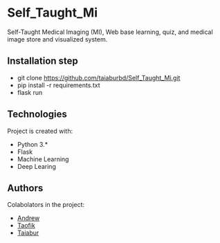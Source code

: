 # Self_Taught_Mi
Self-Taught Medical Imaging (MI), Web base learning, quiz, and medical image store and visualized system. 

## Installation step
* git clone https://github.com/taiaburbd/Self_Taught_Mi.git
* pip install -r requirements.txt   
* flask run


## Technologies
Project is created with: 
* Python 3.*
* Flask 
* Machine Learning 
* Deep Learing

## Authors
Colabolators in the project: 
* [Andrew](#)
* [Taofik](#)
* [Taiabur](https://github.com/taiaburbd)




